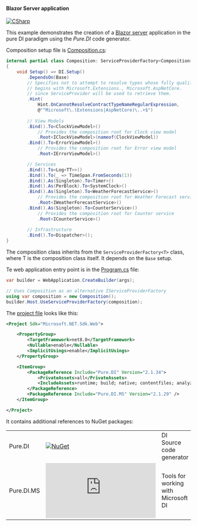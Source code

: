 #### Blazor Server application

[![CSharp](https://img.shields.io/badge/C%23-code-blue.svg)](/samples/BlazorServerApp)

This example demonstrates the creation of a [Blazor server](https://learn.microsoft.com/en-us/aspnet/core/blazor/hosting-models#blazor-server) application in the pure DI paradigm using the _Pure.DI_ code generator.

Composition setup file is [Composition.cs](/samples/BlazorServerApp/Composition.cs):

```c#
internal partial class Composition: ServiceProviderFactory<Composition>
{
    void Setup() => DI.Setup()
        .DependsOn(Base)
        // Specifies not to attempt to resolve types whose fully qualified name
        // begins with Microsoft.Extensions., Microsoft.AspNetCore.
        // since ServiceProvider will be used to retrieve them.
        .Hint(
            Hint.OnCannotResolveContractTypeNameRegularExpression,
            @"^Microsoft\.(Extensions|AspNetCore)\..+$")
        
        // View Models
        .Bind().To<ClockViewModel>()
            // Provides the composition root for Clock view model
            .Root<IClockViewModel>(nameof(ClockViewModel))
        .Bind().To<ErrorViewModel>()
            // Provides the composition root for Error view model
            .Root<IErrorViewModel>()

        // Services
        .Bind().To<Log<TT>>()
        .Bind().To(_ => TimeSpan.FromSeconds(1))
        .Bind().As(Singleton).To<Timer>()
        .Bind().As(PerBlock).To<SystemClock>()
        .Bind().As(Singleton).To<WeatherForecastService>()
            // Provides the composition root for Weather Forecast service
            .Root<IWeatherForecastService>()
        .Bind().As(Singleton).To<CounterService>()
            // Provides the composition root for Counter service
            .Root<ICounterService>()
        
        // Infrastructure
        .Bind().To<Dispatcher>();
}
```

The composition class inherits from the `ServiceProviderFactory<T>` class, where T is the composition class itself. It depends on the `Base` setup.

Te web application entry point is in the [Program.cs](/samples/BlazorServerApp/Program.cs) file:

```c#
var builder = WebApplication.CreateBuilder(args);

// Uses Composition as an alternative IServiceProviderFactory
using var composition = new Composition();
builder.Host.UseServiceProviderFactory(composition);
```

The [project file](/samples/BlazorServerApp/BlazorServerApp.csproj) looks like this:

```xml
<Project Sdk="Microsoft.NET.Sdk.Web">

    <PropertyGroup>
        <TargetFramework>net8.0</TargetFramework>
        <Nullable>enable</Nullable>
        <ImplicitUsings>enable</ImplicitUsings>
    </PropertyGroup>

    <ItemGroup>
        <PackageReference Include="Pure.DI" Version="2.1.34">
            <PrivateAssets>all</PrivateAssets>
            <IncludeAssets>runtime; build; native; contentfiles; analyzers; buildtransitive</IncludeAssets>
        </PackageReference>
        <PackageReference Include="Pure.DI.MS" Version="2.1.29" />
    </ItemGroup>

</Project>
```

It contains additional references to NuGet packages:

|            |                                                                                                 |                                     |
|------------|-------------------------------------------------------------------------------------------------|:------------------------------------|
| Pure.DI    | [![NuGet](https://img.shields.io/nuget/v/Pure.DI)](https://www.nuget.org/packages/Pure.DI)       | DI Source code generator            |
| Pure.DI.MS | [![NuGet](https://img.shields.io/nuget/v/Pure.DI.MS)](https://www.nuget.org/packages/Pure.DI.MS) | Tools for working with Microsoft DI |
